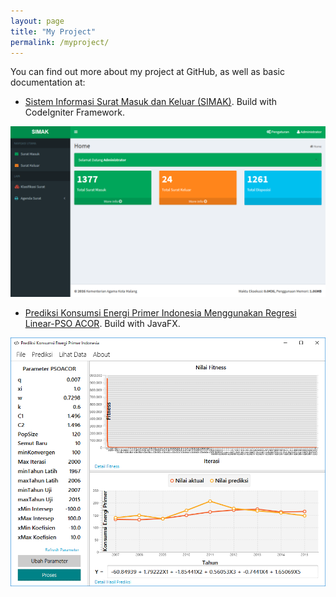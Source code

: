 ```yaml
---
layout: page
title: "My Project"
permalink: /myproject/
---
```


You can find out more about my project at GitHub, as well as basic documentation at:

- [Sistem Informasi Surat Masuk dan Keluar (SIMAK)](https://github.com/farisfebrianto/simak). Build with CodeIgniter Framework.

![simak](/assets/images/simak.png)

- [Prediksi Konsumsi Energi Primer Indonesia Menggunakan Regresi Linear-PSO ACOR](https://github.com/farisfebrianto/primaryenergy). Build with JavaFX.

![primaryenergy](/assets/images/primaryenergy.png)
